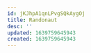 ```yaml
---
id: jKJhpA1qnLPvgSQkAygOj
title: Randonaut
desc: ''
updated: 1639759645943
created: 1639759645943
---
```


